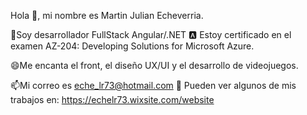 Hola 👋, mi nombre es Martin Julian Echeverria.

🔭Soy desarrollador FullStack Angular/.NET
:a: Estoy certificado en el examen AZ-204: Developing Solutions for Microsoft Azure.

😄Me encanta el front, el diseño UX/UI y el desarrollo de videojuegos.

📫Mi correo es eche_lr73@hotmail.com
:briefcase: Pueden ver algunos de mis trabajos en: https://echelr73.wixsite.com/website

